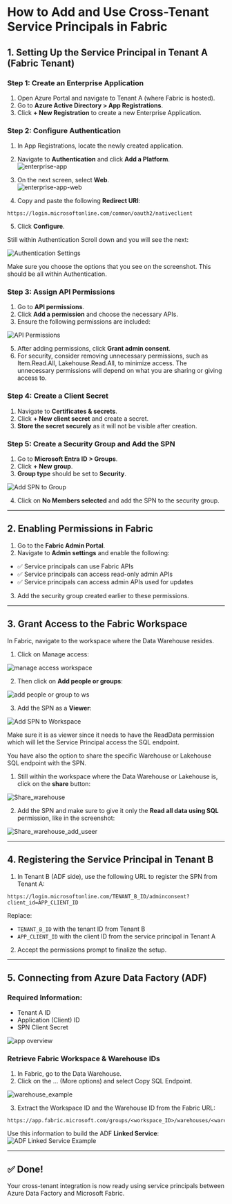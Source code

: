 # How to Add and Use Cross-Tenant Service Principals in Fabric

## 1. Setting Up the Service Principal in Tenant A (Fabric Tenant)

### Step 1: Create an Enterprise Application
1.  Open Azure Portal and navigate to Tenant A (where Fabric is hosted).  
2.  Go to **Azure Active Directory > App Registrations**.  
3.  Click **+ New Registration** to create a new Enterprise Application.

### Step 2: Configure Authentication
1.  In App Registrations, locate the newly created application.  
2.  Navigate to **Authentication** and click **Add a Platform**.  
![enterprise-app](images/enterprise-app-platform-config.png)

3.  On the next screen, select **Web**.  
![enterprise-app-web](images/enterprise-app-platform-web.png)


4.  Copy and paste the following **Redirect URI**:

```
https://login.microsoftonline.com/common/oauth2/nativeclient
```


5.  Click **Configure**.  

Still within Authentication Scroll down and you will see the next:

![Authentication Settings](images/enterprise-app-platform-authentication.png)

Make sure you choose the options that you see on the screenshot. This should be all within Authentication.

### Step 3: Assign API Permissions

1.  Go to **API permissions**.
2.  Click **Add a permission** and choose the necessary APIs.
3.  Ensure the following permissions are included:

![API Permissions](images/api-permissions.png)

5.  After adding permissions, click **Grant admin consent**.
6.  For security, consider removing unnecessary permissions, such as Item.Read.All, Lakehouse.Read.All, to minimize access. The unnecessary permissions will depend on what you are sharing or giving access to.

### Step 4: Create a Client Secret
1.	Navigate to **Certificates & secrets**.
2.	Click **+ New client secret** and create a secret.
3.	**Store the secret securely** as it will not be visible after creation.


### Step 5: Create a Security Group and Add the SPN
1.	Go to **Microsoft Entra ID > Groups**.
2.	Click **+ New group**.
3.	**Group type** should be set to **Security**.
  
![Add SPN to Group](images/security-group.png)

4.	Click on **No Members selected** and add the SPN to the security group.
---

## 2. Enabling Permissions in Fabric

1.  Go to the **Fabric Admin Portal**.  
2.  Navigate to **Admin settings** and enable the following:

- ✅ Service principals can use Fabric APIs  
- ✅ Service principals can access read-only admin APIs  
- ✅ Service principals can access admin APIs used for updates  

3.  Add the security group created earlier to these permissions.  


---

## 3. Grant Access to the Fabric Workspace

In Fabric, navigate to the workspace where the Data Warehouse resides.  
1.  Click on Manage access:

![manage access workspace](images/workspace_settings.png)


2.  Then click on **Add people or groups**:

![add people or group to ws](images/add_to_workspace.png)

3.  Add the SPN as a **Viewer**:

![Add SPN to Workspace](images/add_user_workspace.png)

Make sure it is as viewer since it needs to have the ReadData permission which will let the Service Principal access the SQL endpoint.

You have also the option to share the specific Warehouse or Lakehouse SQL endpoint with the SPN.
1.  Still within the workspace where the Data Warehouse or Lakehouse is, click on the **share** button:

![Share_warehouse](images/share_button_fabric.png)

2.  Add the SPN and make sure to give it only the **Read all data using SQL** permission, like in the screenshot:

![Share_warehouse_add_useer](images/grant_access_people.png)

---

## 4. Registering the Service Principal in Tenant B

1.  In Tenant B (ADF side), use the following URL to register the SPN from Tenant A:

```
https://login.microsoftonline.com/TENANT_B_ID/adminconsent?client_id=APP_CLIENT_ID
```

Replace:
- `TENANT_B_ID` with the tenant ID from Tenant B
- `APP_CLIENT_ID` with the client ID from the service principal in Tenant A

2.  Accept the permissions prompt to finalize the setup.

---

## 5. Connecting from Azure Data Factory (ADF)

### Required Information:
- Tenant A ID
- Application (Client) ID
- SPN Client Secret

![app overview](images/app-overview2.png)

### Retrieve Fabric Workspace & Warehouse IDs

1.	In Fabric, go to the Data Warehouse.
2.	Click on the ... (More options) and select Copy SQL Endpoint.

![warehouse_example](images/warehouse_example.png)

3.	Extract the Workspace ID and the Warehouse ID from the Fabric URL:

```
https://app.fabric.microsoft.com/groups/<workspace_ID>/warehouses/<warehouse_ID>
```
Use this information to build the ADF **Linked Service**:  
![ADF Linked Service Example](images/adf-linked-service.png)

---

## ✅ Done!
Your cross-tenant integration is now ready using service principals between Azure Data Factory and Microsoft Fabric.
